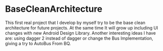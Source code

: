 # BaseCleanArchitecture
This first real project that I develop by myself try to be the base clean architecture for future projects. At the same time It will grow up including UI changes with new Android Design Library. Another interesting ideas I have are: using dagger 2 instead of dagger or change the Bus Implementation, giving a try to AutoBus From BQ.
